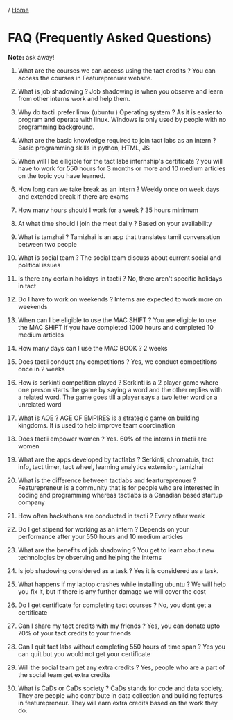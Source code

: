 / [Home](index.md)

# FAQ (Frequently Asked Questions)

**Note:** ask away!



1. What are the courses we can access using the tact credits ?
    You can access the courses in Featureprenuer website.

2. What is job shadowing ?
    Job shadowing is when you observe and learn from other interns work and help them.

3. Why do tactii prefer linux (ubuntu ) Operating system ?
    As it is easier to program and operate with linux. Windows is only used by people with no programming background.

4. What are the basic knowledge required to join tact labs as an intern ?
    Basic programming skills in python, HTML, JS

5. When will I be elligible for the tact labs internship's certificate ?
    you will have to work for 550 hours for 3 months or more and 10 medium articles on the topic you have learned.

6. How long can we take break as an intern ?
    Weekly once on week days and extended break if there are exams 

7. How many hours should I work for a week ?
    35 hours minimum 

8. At what time should i join the meet daily ?
    Based on your availability 

9. What is tamzhai ?
    Tamizhai is an app that translates tamil conversation between two people

10. What is social team ?
    The social team discuss about current social and political issues

11. Is there any certain holidays in tactii ?
    No, there aren't specific holidays in tact

12. Do I have to work on weekends ?
    Interns are expected to work more on weekends

13. When can I be eligible to use the MAC SHIFT ?
    You are eligible to use the MAC SHIFT if you have completed 1000 hours and completed 10 medium articles

14. How many days can I use the MAC BOOK ?
    2 weeks

15. Does tactii conduct any competitions ?
    Yes, we conduct competitions once in 2 weeks

16. How is serkinti competition played ?
    Serkinti is a 2 player game where one person starts the game by saying a word and the other replies with a related word. The game goes till a player says a two letter word or a unrelated word

17. What is AOE ?
    AGE OF EMPIRES is a strategic game on building kingdoms. It is used to help improve team coordination

18. Does tactii empower women ?
    Yes. 60% of the interns in tactii are women

19. What are the apps developed by tactlabs ?
    Serkinti, chromatuis, tact info, tact timer, tact wheel, learning analytics extension, tamizhai

20. What is the difference between tactlabs and feartureprenuer ?
    Featurepreneur is a community that is for people who are interested in coding and programming whereas tactlabs is a Canadian based startup company

21. How often hackathons are conducted in tactii ?
    Every other week

22. Do I get stipend for working as an intern ?
    Depends on your performance after your 550 hours and 10 medium articles 

23. What are the benefits of job shadowing ?
    You get to learn about new technologies by observing and helping the interns

24. Is job shadowing considered as a task ?
    Yes it is considered as a task.

25. What happens if my laptop crashes while installing ubuntu ?
    We will help you fix it, but if there is any further damage we will cover the cost

26. Do I get certificate for completing tact courses ?
    No, you dont get a certificate

27. Can I share my tact credits with my friends ?
    Yes, you can donate upto 70% of your tact credits to your friends

28. Can I quit tact labs without completing 550 hours of time span ?
    Yes you can quit but you would not get your certificate

29. Will the social team get any extra credits ?
    Yes, people who are a part of the social team get extra credits

30. What is CaDs or CaDs society ?
    CaDs stands for code and data society. They are people who contribute in data collection and building features in featurepreneur. They will earn extra credits based on the work they do. 